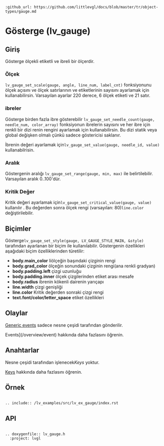 ```eval_rst
:github_url: https://github.com/littlevgl/docs/blob/master/tr/object-types/gauge.md
```
# Gösterge (lv_gauge)

## Giriş

Gösterge ölçekli etiketli ve ibreli bir ölçerdir.

### Ölçek
`lv_gauge_set_scale(gauge, angle, line_num, label_cnt)` fonksiyonunu ölçek açısını ve ölçek satırlarının ve etiketlerinin sayısını ayarlamak için kullanabilirsin.
Varsayılan ayarlar 220 derece, 6 ölçek etiketi  ve 21 satır.

### ibreler
Gösterge birden fazla ibre gösterebilir 
`lv_gauge_set_needle_count(gauge, needle_num, color_array)` fonksiyonun ibrelerin sayısını ve her ibre için renkli bir dizi renin rengini ayarlamak için kullanabilirsin. Bu dizi statik veya global değişken olmalı çünkü sadece göstericisi saklanır.

İbrenin değeri ayarlamak için`lv_gauge_set_value(gauge, needle_id, value)` kullanabilrisin.

### Aralık
Göstergenin aralığı `lv_gauge_set_range(gauge, min, max)` ile belirtilebilir. Varsayılan aralık 0..100'dür.

### Kritik Değer
Kritik değeri ayarlamak için`lv_gauge_set_critical_value(gauge, value)` kullanılır . Bu değerden sonra ölçek rengi (varsayılan: 80)`line.color` değiştirilebilir.

## Biçimler

Gösterge`lv_gauge_set_style(gauge, LV_GAUGE_STYLE_MAIN, &style)` tarafından ayarlanan bir biçim ile kullanılabilir. Göstergenin özellikleri aşağıdaki biçim özelliklerinden türetilir:

- **body.main_color** liölçeğin başındaki çizginin rengi
- **body.grad_color**  ölçeğin sonundaki çizginin rengi(ana renkli gradyan)
- **body.padding.left** çizgi uzunluğu
- **body.padding.inner** ölçek çizgilerinden etiket arası mesafe
- **body.radius** ibrenin kökenli dairenin yarıçapı
- **line.width** çizgi genişliği
- **line.color** Kritik değerden sonraki çizgi rengi
- **text.font/color/letter_space** etiket özellikleri

## Olaylar
[Generic events](/overview/event.html#generic-events) sadece nesne çeşidi tarafından gönderilir.

Events](/overview/event) hakkında daha fazlasını öğrenin.

## Anahtarlar
Nesne çeşidi tarafından işlenecek*Keys* yoktur.

[Keys](/overview/indev) hakkında daha fazlasını öğrenin.

## Örnek

```eval_rst

.. include:: /lv_examples/src/lv_ex_gauge/index.rst

```
## API 

```eval_rst

.. doxygenfile:: lv_gauge.h
  :project: lvgl
        
```
